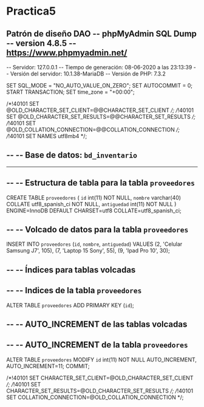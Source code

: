# Practica5
Patrón de diseño DAO
-- phpMyAdmin SQL Dump
-- version 4.8.5
-- https://www.phpmyadmin.net/
--
-- Servidor: 127.0.0.1
-- Tiempo de generación: 08-06-2020 a las 23:13:39
-- Versión del servidor: 10.1.38-MariaDB
-- Versión de PHP: 7.3.2

SET SQL_MODE = "NO_AUTO_VALUE_ON_ZERO";
SET AUTOCOMMIT = 0;
START TRANSACTION;
SET time_zone = "+00:00";


/*!40101 SET @OLD_CHARACTER_SET_CLIENT=@@CHARACTER_SET_CLIENT */;
/*!40101 SET @OLD_CHARACTER_SET_RESULTS=@@CHARACTER_SET_RESULTS */;
/*!40101 SET @OLD_COLLATION_CONNECTION=@@COLLATION_CONNECTION */;
/*!40101 SET NAMES utf8mb4 */;

--
-- Base de datos: `bd_inventario`
--

-- --------------------------------------------------------

--
-- Estructura de tabla para la tabla `proveedores`
--

CREATE TABLE `proveedores` (
  `id` int(11) NOT NULL,
  `nombre` varchar(40) COLLATE utf8_spanish_ci NOT NULL,
  `antiguedad` int(11) NOT NULL
) ENGINE=InnoDB DEFAULT CHARSET=utf8 COLLATE=utf8_spanish_ci;

--
-- Volcado de datos para la tabla `proveedores`
--

INSERT INTO `proveedores` (`id`, `nombre`, `antiguedad`) VALUES
(2, 'Celular Samsung J7', 105),
(7, 'Laptop 15 Sony', 55),
(9, 'Ipad Pro 10', 30);

--
-- Índices para tablas volcadas
--

--
-- Indices de la tabla `proveedores`
--
ALTER TABLE `proveedores`
  ADD PRIMARY KEY (`id`);

--
-- AUTO_INCREMENT de las tablas volcadas
--

--
-- AUTO_INCREMENT de la tabla `proveedores`
--
ALTER TABLE `proveedores`
  MODIFY `id` int(11) NOT NULL AUTO_INCREMENT, AUTO_INCREMENT=11;
COMMIT;

/*!40101 SET CHARACTER_SET_CLIENT=@OLD_CHARACTER_SET_CLIENT */;
/*!40101 SET CHARACTER_SET_RESULTS=@OLD_CHARACTER_SET_RESULTS */;
/*!40101 SET COLLATION_CONNECTION=@OLD_COLLATION_CONNECTION */;
